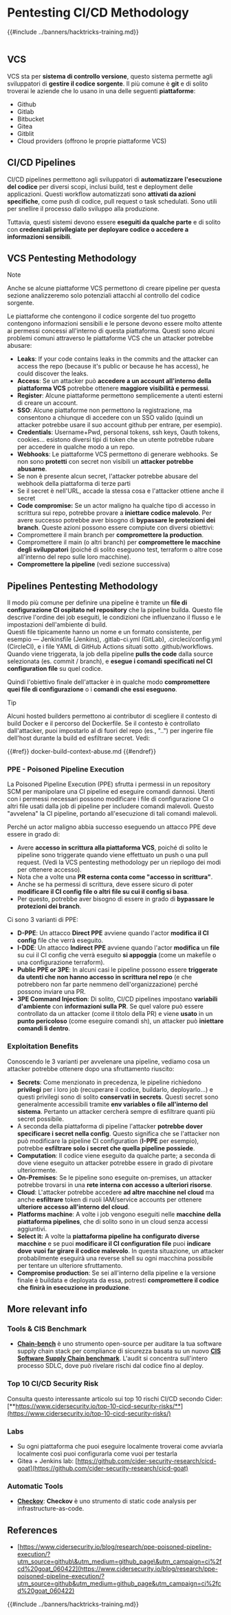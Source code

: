 # Pentesting CI/CD Methodology

{{#include ../banners/hacktricks-training.md}}

<figure><img src="../images/CLOUD-logo-letters.svg" alt=""><figcaption></figcaption></figure>

## VCS

VCS sta per **sistema di controllo versione**, questo sistema permette agli sviluppatori di **gestire il codice sorgente**. Il più comune è **git** e di solito troverai le aziende che lo usano in una delle seguenti **piattaforme**:

- Github
- Gitlab
- Bitbucket
- Gitea
- Gitblit
- Cloud providers (offrono le proprie piattaforme VCS)


## CI/CD Pipelines

CI/CD pipelines permettono agli sviluppatori di **automatizzare l'esecuzione del codice** per diversi scopi, inclusi build, test e deployment delle applicazioni. Questi workflow automatizzati sono **attivati da azioni specifiche**, come push di codice, pull request o task schedulati. Sono utili per snellire il processo dallo sviluppo alla produzione.

Tuttavia, questi sistemi devono essere **eseguiti da qualche parte** e di solito con **credenziali privilegiate per deployare codice o accedere a informazioni sensibili**.

## VCS Pentesting Methodology

> [!NOTE]
> Anche se alcune piattaforme VCS permettono di creare pipeline per questa sezione analizzeremo solo potenziali attacchi al controllo del codice sorgente.

Le piattaforme che contengono il codice sorgente del tuo progetto contengono informazioni sensibili e le persone devono essere molto attente ai permessi concessi all'interno di questa piattaforma. Questi sono alcuni problemi comuni attraverso le piattaforme VCS che un attacker potrebbe abusare:

- **Leaks**: If your code contains leaks in the commits and the attacker can access the repo (because it's public or because he has access), he could discover the leaks.
- **Access**: Se un attacker può **accedere a un account all'interno della piattaforma VCS** potrebbe ottenere **maggiore visibilità e permessi**.
- **Register**: Alcune piattaforme permettono semplicemente a utenti esterni di creare un account.
- **SSO**: Alcune piattaforme non permettono la registrazione, ma consentono a chiunque di accedere con un SSO valido (quindi un attacker potrebbe usare il suo account github per entrare, per esempio).
- **Credentials**: Username+Pwd, personal tokens, ssh keys, Oauth tokens, cookies... esistono diversi tipi di token che un utente potrebbe rubare per accedere in qualche modo a un repo.
- **Webhooks**: Le piattaforme VCS permettono di generare webhooks. Se non sono **protetti** con secret non visibili un **attacker potrebbe abusarne**.
- Se non è presente alcun secret, l'attacker potrebbe abusare del webhook della piattaforma di terze parti
- Se il secret è nell'URL, accade la stessa cosa e l'attacker ottiene anche il secret
- **Code compromise:** Se un actor maligno ha qualche tipo di accesso in scrittura sui repo, potrebbe provare a **iniettare codice malevolo**. Per avere successo potrebbe aver bisogno di **bypassare le protezioni dei branch**. Queste azioni possono essere compiute con diversi obiettivi:
- Compromettere il main branch per **compromettere la production**.
- Compromettere il main (o altri branch) per **compromettere le macchine degli sviluppatori** (poiché di solito eseguono test, terraform o altre cose all'interno del repo sulle loro macchine).
- **Compromettere la pipeline** (vedi sezione successiva)

## Pipelines Pentesting Methodology

Il modo più comune per definire una pipeline è tramite un **file di configurazione CI ospitato nel repository** che la pipeline builda. Questo file descrive l'ordine dei job eseguiti, le condizioni che influenzano il flusso e le impostazioni dell'ambiente di build.\
Questi file tipicamente hanno un nome e un formato consistente, per esempio — Jenkinsfile (Jenkins), .gitlab-ci.yml (GitLab), .circleci/config.yml (CircleCI), e i file YAML di GitHub Actions situati sotto .github/workflows. Quando viene triggerata, la job della pipeline **pulls the code** dalla source selezionata (es. commit / branch), e **esegue i comandi specificati nel CI configuration file** su quel codice.

Quindi l'obiettivo finale dell'attacker è in qualche modo **compromettere quei file di configurazione** o i **comandi che essi eseguono**.

> [!TIP]
> Alcuni hosted builders permettono ai contributor di scegliere il contesto di build Docker e il percorso del Dockerfile. Se il contesto è controllato dall'attacker, puoi impostarlo al di fuori del repo (es., "..") per ingerire file dell'host durante la build ed esfiltrare secret. Vedi:
>
>{{#ref}}
>docker-build-context-abuse.md
>{{#endref}}

### PPE - Poisoned Pipeline Execution

La Poisoned Pipeline Execution (PPE) sfrutta i permessi in un repository SCM per manipolare una CI pipeline ed eseguire comandi dannosi. Utenti con i permessi necessari possono modificare i file di configurazione CI o altri file usati dalla job di pipeline per includere comandi malevoli. Questo "avvelena" la CI pipeline, portando all'esecuzione di tali comandi malevoli.

Perché un actor maligno abbia successo eseguendo un attacco PPE deve essere in grado di:

- Avere **accesso in scrittura alla piattaforma VCS**, poiché di solito le pipeline sono triggerate quando viene effettuato un push o una pull request. (Vedi la VCS pentesting methodology per un riepilogo dei modi per ottenere accesso).
- Nota che a volte una **PR esterna conta come "accesso in scrittura"**.
- Anche se ha permessi di scrittura, deve essere sicuro di poter **modificare il CI config file o altri file su cui il config si basa**.
- Per questo, potrebbe aver bisogno di essere in grado di **bypassare le protezioni dei branch**.

Ci sono 3 varianti di PPE:

- **D-PPE**: Un attacco **Direct PPE** avviene quando l'actor **modifica il CI config** file che verrà eseguito.
- **I-DDE**: Un attacco **Indirect PPE** avviene quando l'actor **modifica** un **file** su cui il CI config che verrà eseguito **si appoggia** (come un makefile o una configurazione terraform).
- **Public PPE or 3PE**: In alcuni casi le pipeline possono essere **triggerate da utenti che non hanno accesso in scrittura nel repo** (e che potrebbero non far parte nemmeno dell'organizzazione) perché possono inviare una PR.
- **3PE Command Injection**: Di solito, CI/CD pipelines impostano **variabili d'ambiente** con **informazioni sulla PR**. Se quel valore può essere controllato da un attacker (come il titolo della PR) e viene **usato** in un **punto pericoloso** (come eseguire comandi sh), un attacker può **iniettare comandi lì dentro**.

### Exploitation Benefits

Conoscendo le 3 varianti per avvelenare una pipeline, vediamo cosa un attacker potrebbe ottenere dopo una sfruttamento riuscito:

- **Secrets**: Come menzionato in precedenza, le pipeline richiedono **privilegi** per i loro job (recuperare il codice, buildarlo, deployarlo...) e questi privilegi sono di solito **conservati in secrets**. Questi secret sono generalmente accessibili tramite **env variables o file all'interno del sistema**. Pertanto un attacker cercherà sempre di esfiltrare quanti più secret possibile.
- A seconda della piattaforma di pipeline l'attacker **potrebbe dover specificare i secret nella config**. Questo significa che se l'attacker non può modificare la pipeline CI configuration (**I-PPE** per esempio), potrebbe **esfiltrare solo i secret che quella pipeline possiede**.
- **Computation**: Il codice viene eseguito da qualche parte; a seconda di dove viene eseguito un attacker potrebbe essere in grado di pivotare ulteriormente.
- **On-Premises**: Se le pipeline sono eseguite on-premises, un attacker potrebbe trovarsi in una **rete interna con accesso a ulteriori risorse**.
- **Cloud**: L'attacker potrebbe accedere **ad altre macchine nel cloud** ma anche **esfiltrare** token di ruoli IAM/service accounts per ottenere **ulteriore accesso all'interno del cloud**.
- **Platforms machine**: A volte i job vengono eseguiti nelle **macchine della piattaforma pipelines**, che di solito sono in un cloud senza accessi aggiuntivi.
- **Select it:** A volte la **piattaforma pipeline ha configurato diverse macchine** e se puoi **modificare il CI configuration file** puoi **indicare dove vuoi far girare il codice malevolo**. In questa situazione, un attacker probabilmente eseguirà una reverse shell su ogni macchina possibile per tentare un ulteriore sfruttamento.
- **Compromise production**: Se sei all'interno della pipeline e la versione finale è buildata e deployata da essa, potresti **compromettere il codice che finirà in esecuzione in produzione**.

## More relevant info

### Tools & CIS Benchmark

- [**Chain-bench**](https://github.com/aquasecurity/chain-bench) è uno strumento open-source per auditare la tua software supply chain stack per compliance di sicurezza basata su un nuovo [**CIS Software Supply Chain benchmark**](https://github.com/aquasecurity/chain-bench/blob/main/docs/CIS-Software-Supply-Chain-Security-Guide-v1.0.pdf). L'audit si concentra sull'intero processo SDLC, dove può rivelare rischi dal codice fino al deploy.

### Top 10 CI/CD Security Risk

Consulta questo interessante articolo sui top 10 rischi CI/CD secondo Cider: [**https://www.cidersecurity.io/top-10-cicd-security-risks/**](https://www.cidersecurity.io/top-10-cicd-security-risks/)

### Labs

- Su ogni piattaforma che puoi eseguire localmente troverai come avviarla localmente così puoi configurarla come vuoi per testarla
- Gitea + Jenkins lab: [https://github.com/cider-security-research/cicd-goat](https://github.com/cider-security-research/cicd-goat)

### Automatic Tools

- [**Checkov**](https://github.com/bridgecrewio/checkov): **Checkov** è uno strumento di static code analysis per infrastructure-as-code.

## References

- [https://www.cidersecurity.io/blog/research/ppe-poisoned-pipeline-execution/?utm_source=github\&utm_medium=github_page\&utm_campaign=ci%2fcd%20goat_060422](https://www.cidersecurity.io/blog/research/ppe-poisoned-pipeline-execution/?utm_source=github&utm_medium=github_page&utm_campaign=ci%2fcd%20goat_060422)


{{#include ../banners/hacktricks-training.md}}
